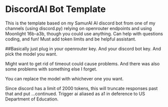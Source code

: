 # DiscordAI Bot Template 
This is the template based on my SamurAI AI discord bot from one of my channels (using discord.py) relying on openrouter endpoints and using Moonlight 16b-a3b, though you could use anything. Can help with questions coding, and fun! Must add token limits and be helpful assistant. 

##Basically just plug in your openrouter key. And your discord bot key. And pick the model you want.

Might want to get rid of timeout could cause problems. And there was also some problems with something else I forget.

You can replace the model with whichever one you want.

Since discord has a limit of 2000 tokens, this will truncate responses past that and put ...continued. Trigger ai aliased as a1 in deference to US Department of Education.
